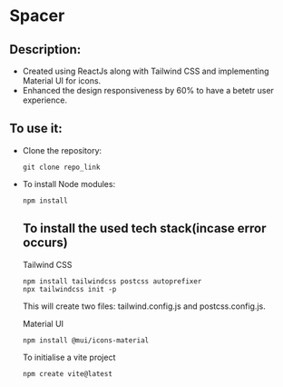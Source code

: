 # Spacer
<h2>Description:</h2>
<ul>
  <li>Created using ReactJs along with Tailwind CSS and implementing Material UI for icons.</li>
  <li>Enhanced the design responsiveness by 60% to have a betetr user experience.</li>
</ul>
<h2>To use it:</h2>
<ul>
  <li>Clone the repository:</li>

  ```
git clone repo_link
```

<li>To install Node modules:</li>

```
npm install
```
<h2>To install the used tech stack(incase error occurs)</h2>
<p>Tailwind CSS</p>

```
npm install tailwindcss postcss autoprefixer
npx tailwindcss init -p
```
<p>This will create two files: tailwind.config.js and postcss.config.js.</p>
<p>Material UI</p>

```
npm install @mui/icons-material
```
<p>To initialise a vite project</p>

```
npm create vite@latest
```
</ul>

